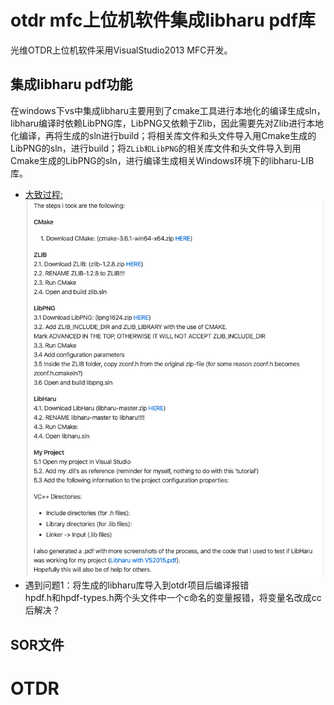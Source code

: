 # otdr mfc上位机软件集成libharu pdf库
光维OTDR上位机软件采用VisualStudio2013 MFC开发。
## 集成libharu pdf功能
在windows下vs中集成libharu主要用到了cmake工具进行本地化的编译生成sln，libharu编译时依赖LibPNG库，LibPNG又依赖于Zlib，因此需要先对Zlib进行本地化编译，再将生成的sln进行build；将相关库文件和头文件导入用Cmake生成的LibPNG的sln，进行build；将``ZLib和LibPNG``的相关库文件和头文件导入到用Cmake生成的LibPNG的sln，进行编译生成相关Windows环境下的libharu-LIB库。
* [大致过程:](https://github.com/libharu/libharu/issues/135)  
![windows下libharu库使用方式](./src/libharu1.png)
* 遇到问题1：将生成的libharu库导入到otdr项目后编译报错  
hpdf.h和hpdf-types.h两个头文件中一个c命名的变量报错，将变量名改成cc后解决？
## SOR文件
# OTDR
